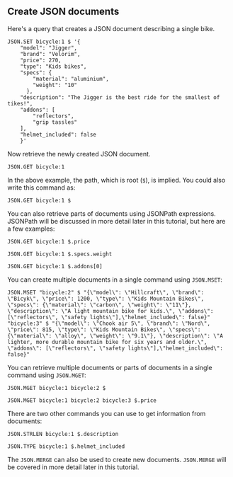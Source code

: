 ## Create JSON documents

Here's a query that creates a JSON document describing a single bike.

```redis Create a JSON document
JSON.SET bicycle:1 $ '{
    "model": "Jigger",
    "brand": "Velorim",
    "price": 270,
    "type": "Kids bikes",
    "specs": {
        "material": "aluminium",
        "weight": "10"
      },
    "description": "The Jigger is the best ride for the smallest of tikes!",
    "addons": [
        "reflectors",
        "grip tassles"
    ],
    "helmet_included": false
    }'
```

Now retrieve the newly created JSON document.

```redis Retrieve bicycle:1
JSON.GET bicycle:1
```

In the above example, the path, which is root (`$`), is implied. You could also write this command as:

```
JSON.GET bicycle:1 $
```

You can also retrieve parts of documents using JSONPath expressions. JSONPath will be discussed in more detail later in this tutorial, but here are a few examples:

```redis Get the price of bicycle:1
JSON.GET bicycle:1 $.price
```

```redis Get the weight of bicycle:1
JSON.GET bicycle:1 $.specs.weight
```

```redis Get the first addon of bicycle:1
JSON.GET bicycle:1 $.addons[0]
```

You can create multiple documents in a single command using `JSON.MSET`:

```redis Add two more documents using JSON.MGET
JSON.MSET "bicycle:2" $ "{\"model\": \"Hillcraft\", \"brand\": \"Bicyk\", \"price\": 1200, \"type\": \"Kids Mountain Bikes\", \"specs\": {\"material\": \"carbon\", \"weight\": \"11\"}, \"description\": \"A light mountain bike for kids.\", \"addons\": [\"reflectors\", \"safety lights\"],\"helmet_included\": false}" "bicycle:3" $ "{\"model\": \"Chook air 5\", \"brand\": \"Nord\", \"price\": 815, \"type\": \"Kids Mountain Bikes\", \"specs\": {\"material\": \"alloy\", \"weight\": \"9.1\"}, \"description\": \"A lighter, more durable mountain bike for six years and older.\", \"addons\": [\"reflectors\", \"safety lights\"],\"helmet_included\": false}"
```

You can retrieve multiple documents or parts of documents in a single command using `JSON.MGET`:

```redis Get bicycle:1 and bicycle:2
JSON.MGET bicycle:1 bicycle:2 $
```

```redis Get the price of all three bicycle documents
JSON.MGET bicycle:1 bicycle:2 bicycle:3 $.price
```

There are two other commands you can use to get information from documents:

```redis Get the length of bicycle:1's description
JSON.STRLEN bicycle:1 $.description
```

```redis Get the type of bicycle:1's helmet_included attribute
JSON.TYPE bicycle:1 $.helmet_included
```

The `JSON.MERGE` can also be used to create new documents. `JSON.MERGE` will be covered in more detail later in this tutorial.